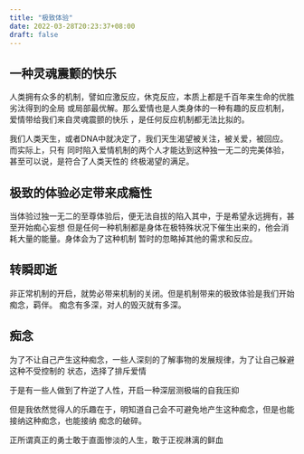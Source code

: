 ```yaml
---
title: "极致体验"
date: 2022-03-28T20:23:37+08:00
draft: false
---
```


## 一种灵魂震颤的快乐

人类拥有众多的机制，譬如应激反应，休克反应，本质上都是千百年来生命的优胜劣汰得到的全局
或局部最优解。那么爱情也是人类身体的一种有趣的反应机制，爱情带给我们来自灵魂震颤的快乐
，是任何反应机制都无法比拟的。

我们人类天生，或者DNA中就决定了，我们天生渴望被关注，被关爱，被回应。而实际上，只有
同时陷入爱情机制的两个人才能达到这种独一无二的完美体验，甚至可以说，是符合了人类天性的
终极渴望的满足。

## 极致的体验必定带来成瘾性

当体验过独一无二的至尊体验后，便无法自拔的陷入其中，于是希望永远拥有，甚至开始痴心妄想
但是任何一种机制都是身体在极特殊状况下催生出来的，他会消耗大量的能量。身体会为了这种机制
暂时的忽略掉其他的需求和反应。

## 转瞬即逝

非正常机制的开启，就势必带来机制的关闭。但是机制带来的极致体验是我们开始痴念，羁伴。
痴念有多深，对人的毁灭就有多深。

## 痴念

为了不让自己产生这种痴念，一些人深刻的了解事物的发展规律，为了让自己躲避这种不受控制的
状态，选择了排斥爱情

于是有一些人做到了杵逆了人性，开启一种深层测极端的自我压抑

但是我依然觉得人的乐趣在于，明知道自己会不可避免地产生这种痴念，但是也能接纳这种痴念，也能接纳
痴念的破碎。

正所谓真正的勇士敢于直面惨淡的人生，敢于正视淋漓的鲜血

